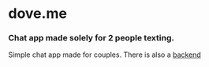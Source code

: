 # dove.me

### Chat app made solely for 2 people texting.

Simple chat app made for couples.
There is also a [backend]('https://')
